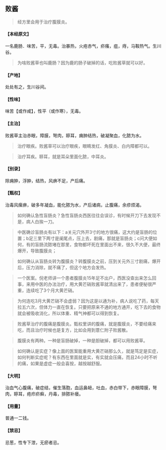 ## 败酱

> 经方里会用于治疗腹膜炎。

#### 【本经原文】
一名鹿肠．味苦，平，无毒。治暴热，火疮赤气，疥瘙，疽，痔，马鞍热气。生川谷。

> 为啥败酱草也叫鹿肠？‍因为鹿的肠子破掉的话，吃败酱草就可以好。

#### 【产地】
处处有之，生川谷间。
#### 【性味】
味苦【或作咸】，性平（或作寒），无毒。
#### 【主治】
败酱草主治赤眼，障膜，弩肉，聤耳，痈肿结热，破凝聚血，化脓为水。

> 治疗眼疾。败酱草可以治疗眼疾，眼睛发红、角膜炎、白内障都可以。

> 治疗耳疾。‍‍聤耳，就是耳朵里面化脓，中耳炎。

#### 【别录】
除痈肿，浮肿，结热，风痹不足，产后痛。
#### 【甄权】
治毒风瘰痹，破多年凝血，能化脓为水，产后诸病，止腹痛，余疹烦渴。

> 如何确认急性盲肠炎？急性盲肠炎西医往往会误诊，有时候开刀下去发现不是，病人白挨一刀。

> 中医确诊盲肠炎有以下：a关元穴外开3寸的地方很痛，这大约是盲肠的位置；‍b足三里下两寸是阑尾点，压上去，剧痛，那就是盲肠炎；c问大便如何，有的盲肠流脓堵在那里，食物都坏死在里面出不来，很久不大便，最终爆开，导致腹膜炎；

> 如何确认从盲肠炎转为腹膜炎？转腹膜炎之前，压到关元外三寸剧痛，爆开后，压力消除，就不痛了，但这个地方会发热。

> 一个医案。倪老师讲一个患者腹膜炎15年足不出户，西医没查出来怎么回事，来用中医的办法治疗，用大黄芒硝败酱草就清出来了，患者便秘很严重，连续吃了3个月大黄芒硝。

> 为何连吃3月大黄芒硝不会虚弱？因为这是以通为补，病人说吃了药，每天拉五六次，但体力一直在恢复。只要把原来不通的地方通开，吃下去的食物就会被吸收消化，所以体重、精气神都可以得到恢复。

> 败酱草治疗的腹痛是腹膜炎。甄权里讲的腹痛，就是腹膜炎，不要经痛来吃，而且治疗时候也是复方，比如会用到薏仁附子败酱散。

> 腹膜炎有两种。一种是盲肠破掉，一种是胆破掉，都可以用败酱草。

> 如何确认是实症？像上面的医案能重用大黄芒硝那么久，就是笃定是实症，如何判断实症呢？有东西在里面就是实，有实就会压痛，而且24小时不听的痛，如果是虚症一般会喜按，越按越舒服。

#### 【大明】
治血气心腹痛，破症结，催生落胞，血运鼻衄，吐血，赤白带下，赤眼障膜，弩肉，聤耳，疮疖疥癣，丹毒，排脓补瘘。
#### 【用量】
普通一二钱。
#### 【禁忌】
忌葱，性专下泄，无瘀者忌。